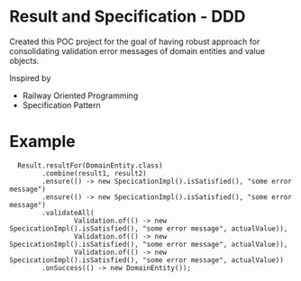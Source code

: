 # Result and Specification - DDD

Created this POC project for the goal of having robust approach for consolidating validation error messages of domain entities and value objects.

Inspired by 
* Railway Oriented Programming 
* Specification Pattern

# Example

      Result.resultFor(DomainEntity.class)
            .combine(result1, result2)
            .ensure(() -> new SpecicationImpl().isSatisfied(), "some error message")
            .ensure(() -> new SpecicationImpl().isSatisfied(), "some error message")
            .validateAll(
                    Validation.of(() -> new SpecicationImpl().isSatisfied(), "some error message", actualValue)),
                    Validation.of(() -> new SpecicationImpl().isSatisfied(), "some error message", actualValue)),
                    Validation.of(() -> new SpecicationImpl().isSatisfied(), "some error message", actualValue))
            .onSuccess(() -> new DomainEntity());
